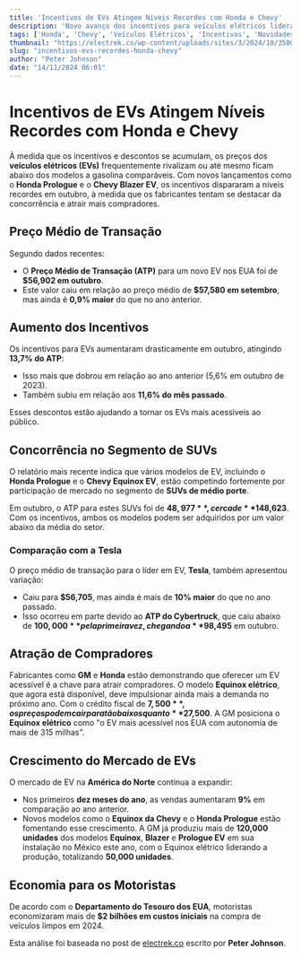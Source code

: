 ```yaml
---
title: 'Incentivos de EVs Atingem Níveis Recordes com Honda e Chevy'
description: 'Novo avanço dos incentivos para veículos elétricos liderado pelo Honda Prologue e Chevy Equinox.'
tags: ['Honda', 'Chevy', 'Veículos Elétricos', 'Incentivos', 'Novidades']
thumbnail: "https://electrek.co/wp-content/uploads/sites/3/2024/10/35000-Chevy-Equinox-EV.jpeg?quality=82&strip=all&w=1400"
slug: "incentivos-evs-recordes-honda-chevy"
author: "Peter Johnson"
date: "14/11/2024 06:01"
---
```


# Incentivos de EVs Atingem Níveis Recordes com Honda e Chevy

À medida que os incentivos e descontos se acumulam, os preços dos **veículos elétricos (EVs)** frequentemente rivalizam ou até mesmo ficam abaixo dos modelos a gasolina comparáveis. Com novos lançamentos como o **Honda Prologue** e o **Chevy Blazer EV**, os incentivos dispararam a níveis recordes em outubro, à medida que os fabricantes tentam se destacar da concorrência e atrair mais compradores.

## Preço Médio de Transação

Segundo dados recentes:
- O **Preço Médio de Transação (ATP)** para um novo EV nos EUA foi de **$56,902 em outubro**.
- Este valor caiu em relação ao preço médio de **$57,580 em setembro**, mas ainda é **0,9% maior** do que no ano anterior.

## Aumento dos Incentivos

Os incentivos para EVs aumentaram drasticamente em outubro, atingindo **13,7% do ATP**:
- Isso mais que dobrou em relação ao ano anterior (5,6% em outubro de 2023).
- Também subiu em relação aos **11,6% do mês passado**.

Esses descontos estão ajudando a tornar os EVs mais acessíveis ao público.

## Concorrência no Segmento de SUVs

O relatório mais recente indica que vários modelos de EV, incluindo o **Honda Prologue** e o **Chevy Equinox EV**, estão competindo fortemente por participação de mercado no segmento de **SUVs de médio porte**.

Em outubro, o ATP para estes SUVs foi de **$48,977**, cerca de **1% abaixo** da média da indústria de **$48,623**. Com os incentivos, ambos os modelos podem ser adquiridos por um valor abaixo da média do setor.

### Comparação com a Tesla

O preço médio de transação para o líder em EV, **Tesla**, também apresentou variação:
- Caiu para **$56,705**, mas ainda é mais de **10% maior** do que no ano passado.
- Isso ocorreu em parte devido ao **ATP do Cybertruck**, que caiu abaixo de **$100,000** pela primeira vez, chegando a **$98,495** em outubro.

## Atração de Compradores

Fabricantes como **GM** e **Honda** estão demonstrando que oferecer um EV acessível é a chave para atrair compradores. O modelo **Equinox elétrico**, que agora está disponível, deve impulsionar ainda mais a demanda no próximo ano. Com o crédito fiscal de **$7,500**, os preços podem cair para tão baixos quanto **$27,500**. A GM posiciona o **Equinox elétrico** como "o EV mais acessível nos EUA com autonomia de mais de 315 milhas".

## Crescimento do Mercado de EVs

O mercado de EV na **América do Norte** continua a expandir:
- Nos primeiros **dez meses do ano**, as vendas aumentaram **9%** em comparação ao ano anterior.
- Novos modelos como o **Equinox da Chevy** e o **Honda Prologue** estão fomentando esse crescimento. A GM já produziu mais de **120,000 unidades** dos modelos **Equinox**, **Blazer** e **Prologue EV** em sua instalação no México este ano, com o Equinox elétrico liderando a produção, totalizando **50,000 unidades**.

## Economia para os Motoristas

De acordo com o **Departamento do Tesouro dos EUA**, motoristas economizaram mais de **$2 bilhões em custos iniciais** na compra de veículos limpos em 2024. 

Esta análise foi baseada no post de [electrek.co](https://electrek.co/2024/11/13/honda-prologue-chevy-equinox-bump-ev-incentives-to-new-record/) escrito por **Peter Johnson**.